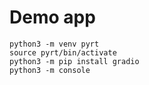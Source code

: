 # Demo app

```
python3 -m venv pyrt
source pyrt/bin/activate
python3 -m pip install gradio
python3 -m console
```